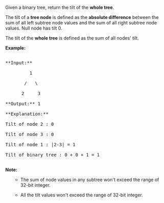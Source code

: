 
Given a binary tree, return the tilt of the **whole tree**.

The tilt of a **tree node** is defined as the **absolute difference** between the sum of all left subtree node values and the sum of all right subtree node values. Null node has tilt 0.

The tilt of the **whole tree** is defined as the sum of all nodes' tilt.

**Example:**<br />
<pre>
**Input:** 
         1
       /   \
      2     3
**Output:** 1
**Explanation:** 
Tilt of node 2 : 0
Tilt of node 3 : 0
Tilt of node 1 : |2-3| = 1
Tilt of binary tree : 0 + 0 + 1 = 1
</pre>


**Note:**
<ol>
- The sum of node values in any subtree won't exceed the range of 32-bit integer. 
- All the tilt values won't exceed the range of 32-bit integer.
</ol>

